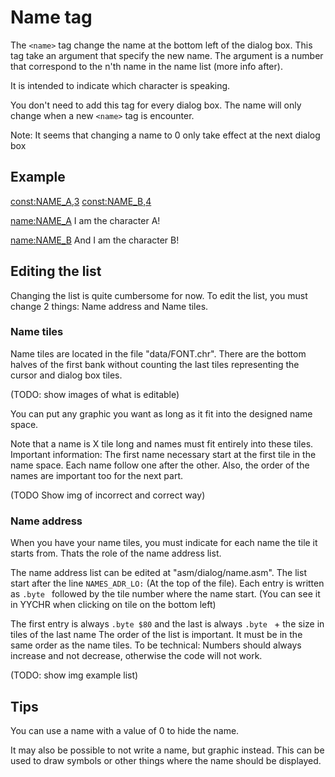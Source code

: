 # Name tag

The `<name>` tag change the name at the bottom left of the dialog box.
This tag take an argument that specify the new name.
The argument is a number that correspond to the n'th name in the name list (more info after).

It is intended to indicate which character is speaking.

You don't need to add this tag for every dialog box.
The name will only change when a new `<name>` tag is encounter.

Note: It seems that changing a name to 0 only take effect at the next dialog box

## Example

<const:NAME_A,3>
<const:NAME_B,4>

<name:NAME_A>
I am the character A!<p>
<name:NAME_B>
And I am the character B!<p>

## Editing the list

Changing the list is quite cumbersome for now.
To edit the list, you must change 2 things: Name address and Name tiles.

### Name tiles

Name tiles are located in the file "data/FONT.chr".
There are the bottom halves of the first bank
without counting the last tiles representing the cursor and dialog box tiles.

(TODO: show images of what is editable)

You can put any graphic you want as long as it fit into the designed name space.

Note that a name is X tile long and names must fit entirely into these tiles.
Important information: The first name necessary start at the first tile in the name space. Each name follow one after the other.
Also, the order of the names are important too for the next part.

(TODO Show img of incorrect and correct way)

### Name address

When you have your name tiles, you must indicate for each name the tile it starts from.
Thats the role of the name address list.

The name address list can be edited at "asm/dialog/name.asm".
The list start after the line `NAMES_ADR_LO:` (At the top of the file).
Each entry is written as `.byte ` followed by the tile number where the name start.
(You can see it in YYCHR when clicking on tile on the bottom left)

The first entry is always `.byte $80` and the last is always `.byte ` + the size in tiles of the last name
The order of the list is important.
It must be in the same order as the name tiles.
To be technical: Numbers should always increase and not decrease, otherwise the code will not work.

(TODO: show img example list)


## Tips

You can use a name with a value of 0 to hide the name.

It may also be possible to not write a name, but graphic instead.
This can be used to draw symbols or other things where the name should be displayed.
